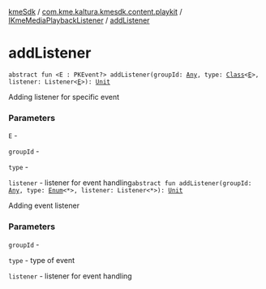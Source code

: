 [kmeSdk](../../index.md) / [com.kme.kaltura.kmesdk.content.playkit](../index.md) / [IKmeMediaPlaybackListener](index.md) / [addListener](./add-listener.md)

# addListener

`abstract fun <E : PKEvent?> addListener(groupId: `[`Any`](https://kotlinlang.org/api/latest/jvm/stdlib/kotlin/-any/index.html)`, type: `[`Class`](https://developer.android.com/reference/java/lang/Class.html)`<`[`E`](add-listener.md#E)`>, listener: Listener<`[`E`](add-listener.md#E)`>): `[`Unit`](https://kotlinlang.org/api/latest/jvm/stdlib/kotlin/-unit/index.html)

Adding listener for specific event

### Parameters

`E` -

`groupId` -

`type` -

`listener` - listener for event handling`abstract fun addListener(groupId: `[`Any`](https://kotlinlang.org/api/latest/jvm/stdlib/kotlin/-any/index.html)`, type: `[`Enum`](https://kotlinlang.org/api/latest/jvm/stdlib/kotlin/-enum/index.html)`<*>, listener: Listener<*>): `[`Unit`](https://kotlinlang.org/api/latest/jvm/stdlib/kotlin/-unit/index.html)

Adding event listener

### Parameters

`groupId` -

`type` - type of event

`listener` - listener for event handling